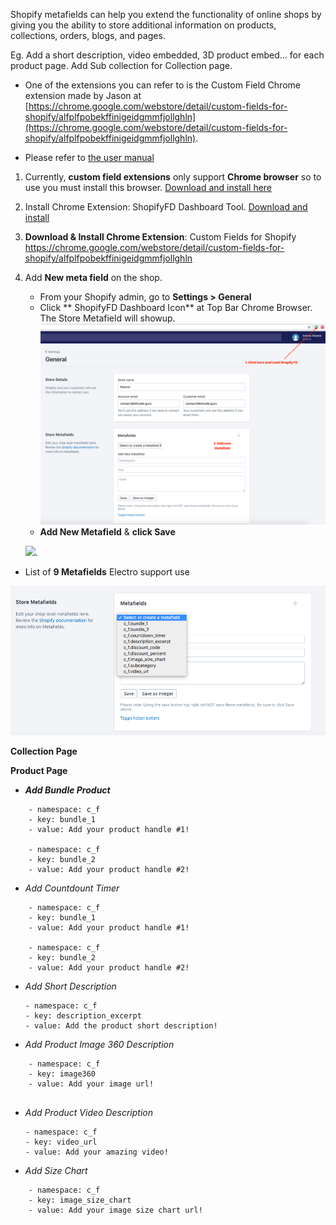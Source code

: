 Shopify metafields can help you extend the functionality of online shops by giving you the ability to store additional information on products, collections, orders, blogs, and pages.

Eg. Add a short description, video embedded, 3D product embed... for each product page. Add Sub collection for Collection page.


* One of the extensions you can refer to is the Custom Field Chrome extension made by Jason at [https://chrome.google.com/webstore/detail/custom-fields-for-shopify/alfplfpobekffinigeidgmmfjollghln](https://chrome.google.com/webstore/detail/custom-fields-for-shopify/alfplfpobekffinigeidgmmfjollghln). 

* Please refer to [the user manual](https://freakdesign-us.s3.amazonaws.com/shopify/custom_fields/freakdesign-custom-fields-for-shopify-guide.pdf)


1. Currently, **custom field extensions** only support **Chrome browser** so to use you must install this browser. [Download and install here](https://www.google.com/intl/en/chrome/browser/desktop/index.html)

2. Install Chrome Extension: ShopifyFD Dashboard Tool. [Download and install](https://chrome.google.com/webstore/detail/shopifyfd-dashboard-tool/lffljkleilfpjlmcdnoaghhcbnemelge)

3. **Download & Install Chrome Extension**: Custom Fields for Shopify
https://chrome.google.com/webstore/detail/custom-fields-for-shopify/alfplfpobekffinigeidgmmfjollghln

4. Add **New meta field** on the shop. 

    * From your Shopify admin, go to **Settings > General**
    * Click ** ShopifyFD Dashboard Icon** at Top Bar Chrome Browser.
    The Store Metafield will showup.
    ![](/assets/ShopifyFD.png)
    * **Add New Metafield** & **click Save**

    ![](https://media.giphy.com/media/xT9IgsIcmG9yPuYXXG/giphy.gif).

* List of **9 Metafields** Electro support use

![](/assets/metafield.png)

**Collection Page**



**Product Page**

* _**Add Bundle Product**_

```
    - namespace: c_f
    - key: bundle_1
    - value: Add your product handle #1!
    
    - namespace: c_f
    - key: bundle_2
    - value: Add your product handle #2!
```
* _Add Countdount Timer_

```
    - namespace: c_f
    - key: bundle_1
    - value: Add your product handle #1!
    
    - namespace: c_f
    - key: bundle_2
    - value: Add your product handle #2!
```


* _Add Short Description_
    ```
    - namespace: c_f
    - key: description_excerpt
    - value: Add the product short description!
    ```

* _Add Product Image 360 Description_

```
    - namespace: c_f
    - key: image360
    - value: Add your image url!
    
```

* _Add Product Video Description_
    ```
    - namespace: c_f
    - key: video_url
    - value: Add your amazing video!
    ```

* _Add Size Chart_

```
    - namespace: c_f
    - key: image_size_chart
    - value: Add your image size chart url!
```


